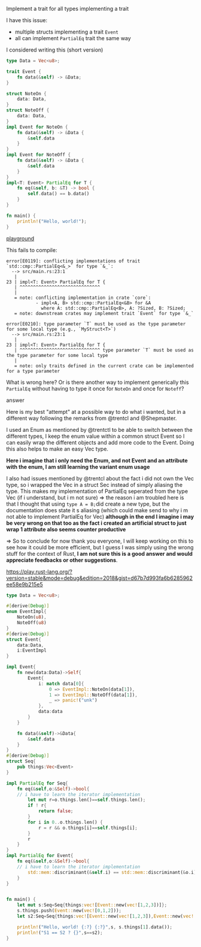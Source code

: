 Implement a trait for all types implementing a trait

I have this issue:

- multiple structs implementing a trait `Event`
- all can implement `PartialEq` trait the same way

I considered writing this (short version)

```rust
type Data = Vec<u8>;

trait Event {
    fn data(&self) -> &Data;
}

struct NoteOn {
    data: Data,
}
struct NoteOff {
    data: Data,
}
impl Event for NoteOn {
    fn data(&self) -> &Data {
        &self.data
    }
}
impl Event for NoteOff {
    fn data(&self) -> &Data {
        &self.data
    }
}
impl<T: Event> PartialEq for T {
    fn eq(&self, b: &T) -> bool {
        self.data() == b.data()
    }
}

fn main() {
    println!("Hello, world!");
}
```

[playground](https://play.rust-lang.org/?version=stable&mode=debug&edition=2018&gist=181a167f38dd84f83d20466e5fae5790)

This fails to compile:

```none
error[E0119]: conflicting implementations of trait `std::cmp::PartialEq<&_>` for type `&_`:
  --> src/main.rs:23:1
   |
23 | impl<T: Event> PartialEq for T {
   | ^^^^^^^^^^^^^^^^^^^^^^^^^^^^^^
   |
   = note: conflicting implementation in crate `core`:
           - impl<A, B> std::cmp::PartialEq<&B> for &A
             where A: std::cmp::PartialEq<B>, A: ?Sized, B: ?Sized;
   = note: downstream crates may implement trait `Event` for type `&_`

error[E0210]: type parameter `T` must be used as the type parameter for some local type (e.g., `MyStruct<T>`)
  --> src/main.rs:23:1
   |
23 | impl<T: Event> PartialEq for T {
   | ^^^^^^^^^^^^^^^^^^^^^^^^^^^^^^ type parameter `T` must be used as the type parameter for some local type
   |
   = note: only traits defined in the current crate can be implemented for a type parameter
```

What is wrong here? Or is there another way to implement generically this `PartialEq` without having to type it once for `NoteOn` and once for `Noteff`?

answer

Here is my best "attempt" at a possible way to do what i wanted, but in a different way following the remarks from @trentcl and @Shepmaster.

I used an Enum as mentioned by @trentctl to be able to switch between the different types, I keep the enum value within a common struct Event so I can easily wrap the different objects and add more code to the Event. Doing this also helps to make an easy Vec type.

**Here i imagine that i only need the Enum, and not Event and an attribute with the enum, I am still learning the variant enum usage**

I also had issues mentioned by @trentcl about the fact i did not own the Vec type, so i wrapped the Vec in a struct Sec instead of simply aliasing the type. This makes my implementation of PartialEq seperated from the type Vec (if i understand, but i m not sure) => the reason i am troubled here is that I thought that using `type A = B;`did create a new type, but the documentation does state it s aliasing (which could make send to why i m not able to implement PartialEq for Vec) **although in the end I imagine i may be very wrong on that too as the fact i created an artificial struct to just wrap 1 attribute also seems counter productive**

=> So to conclude for now thank you everyone, I will keep working on this to see how it could be more efficient, but I guess I was simply using the wrong stuff for the context of Rust, **I am not sure this is a good answer and would appreciate feedbacks or other suggestions**.

https://play.rust-lang.org/?version=stable&mode=debug&edition=2018&gist=d67b7d993fa6b6285962ee58e9b215e5

```rust
type Data = Vec<u8>;

#[derive(Debug)]
enum EventImpl{
    NoteOn(u8),
    NoteOff(u8)
}
#[derive(Debug)]
struct Event{
    data:Data,
    i:EventImpl
}

impl Event{
    fn new(data:Data)->Self{
        Event{
            i: match data[0]{
                0 => EventImpl::NoteOn(data[1]),
                1 => EventImpl::NoteOff(data[1]),
                _ => panic!("unk")
            },
            data:data
        }
    }

    fn data(&self)->&Data{
        &self.data
    }
}
#[derive(Debug)]
struct Seq{
    pub things:Vec<Event>
}

impl PartialEq for Seq{
    fn eq(&self,o:&Self)->bool{
    // i have to learn the iterator implementation    
        let mut r=o.things.len()==self.things.len();
        if ! r{
            return false;
        }
        for i in 0..o.things.len() {
            r = r && o.things[i]==self.things[i];
        }
        r
    }
}
impl PartialEq for Event{
    fn eq(&self,o:&Self)->bool{
    // i have to learn the iterator implementation    
        std::mem::discriminant(&self.i) == std::mem::discriminant(&o.i) && o.data()==self.data()
    }
}


fn main() {
    let mut s:Seq=Seq{things:vec![Event::new(vec![1,2,3])]};
    s.things.push(Event::new(vec![0,1,2]));
    let s2:Seq=Seq{things:vec![Event::new(vec![1,2,3]),Event::new(vec![0,1,2])]};

    println!("Hello, world! {:?} {:?}",s, s.things[1].data());
    println!("S1 == S2 ? {}",s==s2);
}
```

